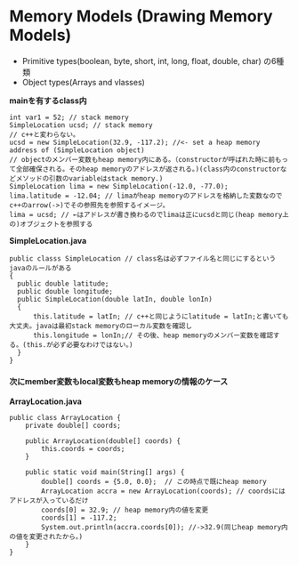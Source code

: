 # Memory Models (Drawing Memory Models)
 - Primitive types(boolean, byte, short, int, long, float, double, char) の6種類
 - Object types(Arrays and vlasses)

**mainを有するclass内**<br>
```
int var1 = 52; // stack memory
SimpleLocation ucsd; // stack memory
// c++と変わらない。
ucsd = new SimpleLocation(32.9, -117.2); //<- set a heap memory address of (SimpleLocation object)
// objectのメンバー変数もheap memory内にある。（constructorが呼ばれた時に前もって全部確保される。そのheap memoryのアドレスが返される。)(class内のconstructorなどメソッドの引数のvariableはstack memory.)
SimpleLocation lima = new SimpleLocation(-12.0, -77.0);
lima.latitude = -12.04; // limaがheap memoryのアドレスを格納した変数なのでc++のarrow(->)でその参照先を参照するイメージ。
lima = ucsd; // ←はアドレスが書き換わるのでlimaは正にucsdと同じ(heap memory上の)オブジェクトを参照する
```
**SimpleLocation.java**<br>
```
public classs SimpleLocation // class名は必ずファイル名と同じにするというjavaのルールがある
{
  public double latitude;
  public double longitude;
  public SimpleLocation(double latIn, double lonIn)
  {
      this.latitude = latIn; // c++と同じようにlatitude = latIn;と書いても大丈夫。javaは最初stack memoryのローカル変数を確認し
      this.longitude = lonIn;// その後、heap memoryのメンバー変数を確認する。(this.が必ず必要なわけではない。)
  }
}
```
#### 次にmember変数もlocal変数もheap memoryの情報のケース
**ArrayLocation.java**<br>
```
public class ArrayLocation {
    private double[] coords;
    
    public ArrayLocation(double[] coords) {
        this.coords = coords;
    }
    
    public static void main(String[] args) {
        double[] coords = {5.0, 0.0};  // この時点で既にheap memory
        ArrayLocation accra = new ArrayLocation(coords); // coordsにはアドレスが入っているだけ
        coords[0] = 32.9; // heap memory内の値を変更
        coords[1] = -117.2;
        System.out.println(accra.coords[0]); //->32.9(同じheap memory内の値を変更されたから。)
    }
}
```
